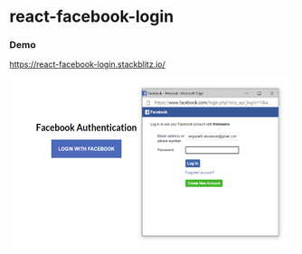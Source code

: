 # react-facebook-login

### Demo 

https://react-facebook-login.stackblitz.io/

<img src="facebooktrial.png" alt="drawing" width="550" height="300"/>
